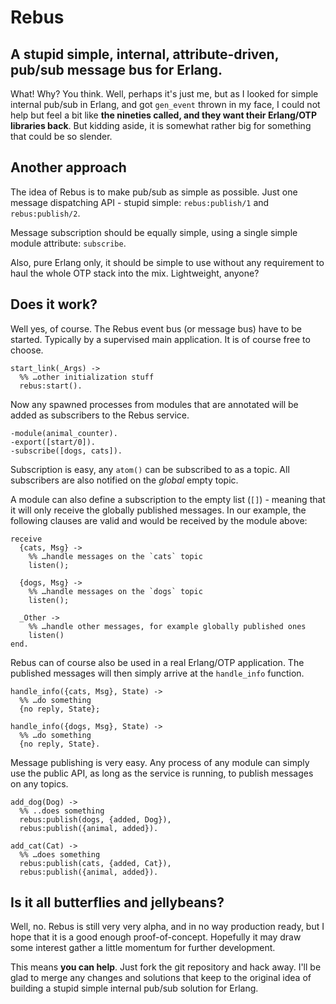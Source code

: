 Rebus
=====

A stupid simple, internal, attribute-driven, pub/sub message bus for Erlang.
----------------------------------------------------------------------------

What! Why? You think. Well, perhaps it's just me, but as I looked for simple
internal pub/sub in Erlang, and got `gen_event` thrown in my face, I could not
help but feel a bit like **the nineties called, and they want their
Erlang/OTP libraries back**. But kidding aside, it is somewhat rather big for
something that could be so slender.

Another approach
----------------

The idea of Rebus is to make pub/sub as simple as possible. Just one message
dispatching API - stupid simple: `rebus:publish/1` and `rebus:publish/2`.

Message subscription should be equally simple, using a single simple module
attribute: `subscribe`.

Also, pure Erlang only, it should be simple to use without any requirement to
haul the whole OTP stack into the mix. Lightweight, anyone?

Does it work?
-------------

Well yes, of course. The Rebus event bus (or message bus) have to be started.
Typically by a supervised main application. It is of course free to choose.

    start_link(_Args) ->
      %% …other initialization stuff
      rebus:start().

Now any spawned processes from modules that are annotated will be added as
subscribers to the Rebus service.

    -module(animal_counter).
    -export([start/0]).
    -subscribe([dogs, cats]).

Subscription is easy, any `atom()` can be subscribed to as a topic. All
subscribers are also notified on the _global_ empty topic.

A module can also define a subscription to the empty list (`[]`) - meaning
that it will only receive the globally published messages. In our example,
the following clauses are valid and would be received by the module above:

    receive
      {cats, Msg} ->
        %% …handle messages on the `cats` topic
        listen();

      {dogs, Msg} ->
        %% …handle messages on the `dogs` topic
        listen();

      _Other ->
        %% …handle other messages, for example globally published ones
        listen()
    end.

Rebus can of course also be used in a real Erlang/OTP application. The
published messages will then simply arrive at the `handle_info` function.

    handle_info({cats, Msg}, State) ->
      %% …do something
      {no reply, State};

    handle_info({dogs, Msg}, State) ->
      %% …do something
      {no reply, State}.

Message publishing is very easy. Any process of any module can simply use the
public API, as long as the service is running, to publish messages on any
topics.

    add_dog(Dog) ->
      %% ..does something
      rebus:publish(dogs, {added, Dog}),
      rebus:publish({animal, added}).

    add_cat(Cat) ->
      %% …does something
      rebus:publish(cats, {added, Cat}),
      rebus:publish({animal, added}).

Is it all butterflies and jellybeans?
-------------------------------------

Well, no. Rebus is still very very alpha, and in no way production ready, but
I hope that it is a good enough proof-of-concept. Hopefully it may draw some
interest gather a little momentum for further development.

This means **you can help**. Just fork the git repository and hack away. I'll
be glad to merge any changes and solutions that keep to the original idea of
building a stupid simple internal pub/sub solution for Erlang.
